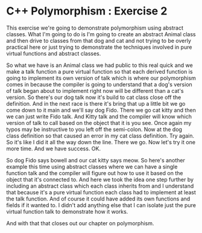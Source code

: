 # C++ Polymorphism : Exercise 2

This exercise we're going to demonstrate polymorphism using abstract classes. What I'm going to do is I'm going to create an abstract Animal class and then drive to classes from that dog and cat and not trying to be overly practical here or just trying to demonstrate the techniques involved in pure virtual functions and abstract classes. 

So what we have is an Animal class we had public to this real quick and we make a talk function a pure virtual function so that each derived function is going to implement its own version of talk which is where our polymorphism comes in because the compiler is going to understand that a dog's version of talk began about to implement right now will be different than a cat's version.
So there's our dog talk now it's build to cat class close off the definition. And in the next race is there it's bring that up a little bit we go come down to it main and we'll say dog Fido. There we go cat kitty and then we can just write Fido talk. And Kitty talk and the compiler will know which version of talk to call based on the object that it is you see. Once again my typos may be instructive to you left off the semi-colon. Now at the dog class definition so that caused an error in my cat class definition. Try again. So it's like I did it all the way down the line. There we go. Now let's try it one more time. And we have success. OK.

So dog Fido says bowell and our cat kitty says meow. So here's another example this time using abstract classes where we can have a single function talk and the compiler will figure out how to use it based on the object that it's connected to. And here we took the idea one step further by including an abstract class which each class inherits from and I understand that because it's a pure virtual function each class had to implement at least the talk function. And of course it could have added its own functions and fields if it wanted to. I didn't add anything else that I can isolate just the pure virtual function talk to demonstrate how it works.

And with that that closes out our chapter on polymorphism.

```cpp

```
